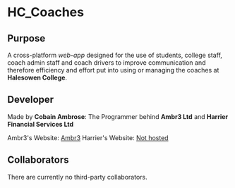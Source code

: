 # HC_Coaches

## Purpose

A cross-platform _web-app_ designed for the use of students, college staff, coach admin staff and coach drivers to improve communication and therefore efficiency and effort put into using or managing the coaches at __Halesowen College__.

## Developer

Made by __Cobain Ambrose__:
The Programmer behind __Ambr3 Ltd__ and __Harrier Financial Services Ltd__

Ambr3's Website: [Ambr3](http://ambr3.com)
Harrier's Website: [Not hosted](#)

## Collaborators

There are currently no third-party collaborators.
